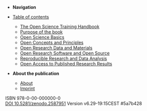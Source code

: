 - **Navigation**

- [Table of contents](openscience-en/toc.md)
  - [The Open Science Training Handbook](openscience-en/chapter_1.md)
  - [Purpose of the book](openscience-en/chapter_2.md)
  - [Open Science Basics](openscience-en/chapter_3.md)
  - [Open Concepts and Principles](openscience-en/chapter_4.md)
  - [Open Research Data and Materials](openscience-en/chapter_5.md)
  - [Open Research Software and Open Source](openscience-en/chapter_6.md)
  - [Reproducible Research and Data Analysis](openscience-en/chapter_7.md)
  - [Open Access to Published Research Results](openscience-en/chapter_8.md)

- **About the publication**

  - [About](openscience-en/chapter_1?id=the-open-science-training-handbook)
  - [Imprint](openscience-en/chapter_1?id=copyright-statement)

ISBN 978-0-00-000000-0  
[DOI 10.5281/zenodo.2587951](https://doi.org/10.5281/zenodo.2587951)
Version v6.29-19:15CEST #5a7b428
